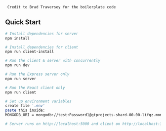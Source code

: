 ``` Credit to Brad Traversey for the boilerplate code```

## Quick Start

``` bash
# Install dependencies for server
npm install

# Install dependencies for client
npm run client-install

# Run the client & server with concurrently
npm run dev

# Run the Express server only
npm run server

# Run the React client only
npm run client

# Set up environment variables
create file '.env'
paste this inside:
MONGODB_URI = mongodb://test:Password1@gtprojects-shard-00-00-lifqz.mongodb.net:27017,gtprojects-shard-00-01-lifqz.mongodb.net:27017,gtprojects-shard-00-02-lifqz.mongodb.net:27017/test?ssl=true&replicaSet=GTProjects-shard-0&authSource=admin&retryWrites=true

# Server runs on http://localhost:5000 and client on http://localhost:3000
